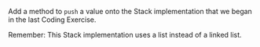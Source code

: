 Add a method to `push` a value onto the Stack implementation that we began in the last Coding Exercise.

Remember: This Stack implementation uses a list instead of a linked list.